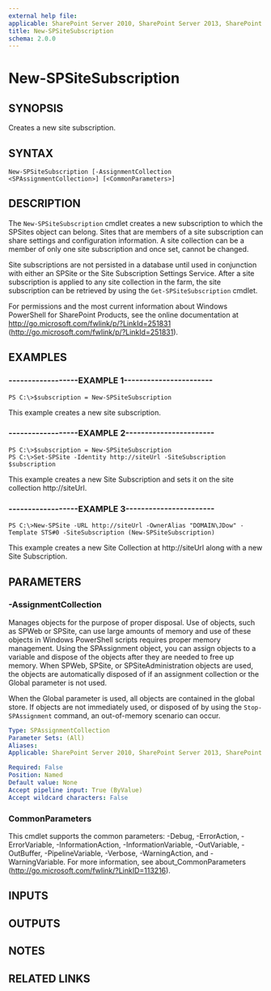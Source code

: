 ```yaml
---
external help file: 
applicable: SharePoint Server 2010, SharePoint Server 2013, SharePoint Server 2016
title: New-SPSiteSubscription
schema: 2.0.0
---
```


# New-SPSiteSubscription

## SYNOPSIS
Creates a new site subscription.


## SYNTAX

```
New-SPSiteSubscription [-AssignmentCollection <SPAssignmentCollection>] [<CommonParameters>]
```

## DESCRIPTION
The `New-SPSiteSubscription` cmdlet creates a new subscription to which the SPSites object can belong. 
Sites that are members of a site subscription can share settings and configuration information.
A site collection can be a member of only one site subscription and once set, cannot be changed.

Site subscriptions are not persisted in a database until used in conjunction with either an SPSite or the Site Subscription Settings Service.
After a site subscription is applied to any site collection in the farm, the site subscription can be retrieved by using the `Get-SPSiteSubscription` cmdlet.

For permissions and the most current information about Windows PowerShell for SharePoint Products, see the online documentation at http://go.microsoft.com/fwlink/p/?LinkId=251831 (http://go.microsoft.com/fwlink/p/?LinkId=251831).


## EXAMPLES

### ------------------EXAMPLE 1-----------------------
```
PS C:\>$subscription = New-SPSiteSubscription
```

This example creates a new site subscription.


### ------------------EXAMPLE 2-----------------------
```
PS C:\>$subscription = New-SPSiteSubscription
PS C:\>Set-SPSite -Identity http://siteUrl -SiteSubscription $subscription
```

This example creates a new Site Subscription and sets it on the site collection http://siteUrl.


### ------------------EXAMPLE 3-----------------------
```
PS C:\>New-SPSite -URL http://siteUrl -OwnerAlias "DOMAIN\JDow" -Template STS#0 -SiteSubscription (New-SPSiteSubscription)
```

This example creates a new Site Collection at http://siteUrl along with a new Site Subscription.


## PARAMETERS

### -AssignmentCollection
Manages objects for the purpose of proper disposal.
Use of objects, such as SPWeb or SPSite, can use large amounts of memory and use of these objects in Windows PowerShell scripts requires proper memory management.
Using the SPAssignment object, you can assign objects to a variable and dispose of the objects after they are needed to free up memory.
When SPWeb, SPSite, or SPSiteAdministration objects are used, the objects are automatically disposed of if an assignment collection or the Global parameter is not used.

When the Global parameter is used, all objects are contained in the global store.
If objects are not immediately used, or disposed of by using the `Stop-SPAssignment` command, an out-of-memory scenario can occur.

```yaml
Type: SPAssignmentCollection
Parameter Sets: (All)
Aliases: 
Applicable: SharePoint Server 2010, SharePoint Server 2013, SharePoint Server 2016

Required: False
Position: Named
Default value: None
Accept pipeline input: True (ByValue)
Accept wildcard characters: False
```

### CommonParameters
This cmdlet supports the common parameters: -Debug, -ErrorAction, -ErrorVariable, -InformationAction, -InformationVariable, -OutVariable, -OutBuffer, -PipelineVariable, -Verbose, -WarningAction, and -WarningVariable. For more information, see about_CommonParameters (http://go.microsoft.com/fwlink/?LinkID=113216).

## INPUTS

## OUTPUTS

## NOTES

## RELATED LINKS
